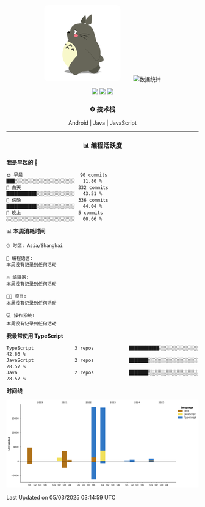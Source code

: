<div align="center">
 
<img src="longmao.gif" width=200 style="border-radius:10px;margin-right:30px"> ![数据统计](https://github-readme-stats-sigma-five.vercel.app/api?username=ispace-top&show_icons=true&theme=transparent&count_private=true)

[![](https://komarev.com/ghpvc/?username=ispace-top&color=brightgreen&label=%20%20%20👁%20%E6%B5%8F%E8%A7%88%20%20%20%20)](https://github.com/isace-top) 
[![](https://img.shields.io/badge/🌐_博客-www.ispace.top-brightgreen)](https://www.isapce.top) 
[![](https://img.shields.io/badge/_wapedkj@sina.com-blue?logo=gmail)](mailto:wapedkj@sina.com)

### ⚙️  技术栈   

Android  |  Java  |  JavaScript


---
### 📊  编程活跃度  


<div align="left" width="85%">
<!--START_SECTION:waka-->

**我是早起的 🐤** 

```text
🌞 早晨                     90 commits          ███░░░░░░░░░░░░░░░░░░░░░░   11.80 % 
🌆 白天                     332 commits         ███████████░░░░░░░░░░░░░░   43.51 % 
🌃 傍晚                     336 commits         ███████████░░░░░░░░░░░░░░   44.04 % 
🌙 晚上                     5 commits           ░░░░░░░░░░░░░░░░░░░░░░░░░   00.66 % 
```


📊 **本周消耗时间** 

```text
🕑︎ 时区: Asia/Shanghai

💬 编程语言: 
本周没有记录到任何活动

🔥 编辑器: 
本周没有记录到任何活动

🐱‍💻 项目: 
本周没有记录到任何活动

💻 操作系统: 
本周没有记录到任何活动
```

**我最常使用 TypeScript** 

```text
TypeScript               3 repos             ███████████░░░░░░░░░░░░░░   42.86 % 
JavaScript               2 repos             ███████░░░░░░░░░░░░░░░░░░   28.57 % 
Java                     2 repos             ███████░░░░░░░░░░░░░░░░░░   28.57 % 
```



**时间线**

![Lines of Code chart](https://raw.githubusercontent.com/ispace-top/ispace-top/main/assets/bar_graph.png)


 Last Updated on 05/03/2025 03:14:59 UTC
<!--END_SECTION:waka-->

</div>
</div> 

